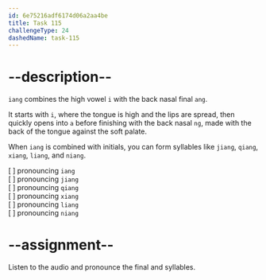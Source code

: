 ```yaml
---
id: 6e75216adf6174d06a2aa4be
title: Task 115
challengeType: 24
dashedName: task-115
---
```


<!--SPEAKING-->

<!-- (Audio) A: iang, jiang, qiang, xiang, liang, niang -->

# --description--

`iang` combines the high vowel `i` with the back nasal final `ang`.  

It starts with `i`, where the tongue is high and the lips are spread, then quickly opens into `a` before finishing with the back nasal `ng`, made with the back of the tongue against the soft palate.  

When `iang` is combined with initials, you can form syllables like `jiang`, `qiang`, `xiang`, `liang`, and `niang`.

[ ] pronouncing `iang`  
[ ] pronouncing `jiang`  
[ ] pronouncing `qiang`  
[ ] pronouncing `xiang`  
[ ] pronouncing `liang`  
[ ] pronouncing `niang`

# --assignment--

Listen to the audio and pronounce the final and syllables.
